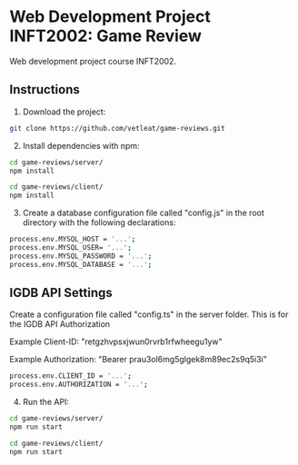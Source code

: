 # Web Development Project INFT2002: Game Review

Web development project course INFT2002.

## Instructions

1. Download the project:

```sh
git clone https://github.com/vetleat/game-reviews.git
```

2. Install dependencies with npm:

```sh
cd game-reviews/server/
npm install

cd game-reviews/client/
npm install
```

3. Create a database configuration file called "config.js" in the root directory with the following
   declarations:

```sh
process.env.MYSQL_HOST = '...';
process.env.MYSQL_USER= '...';
process.env.MYSQL_PASSWORD = '...';
process.env.MYSQL_DATABASE = '...';

```

## IGDB API Settings

Create a configuration file called "config.ts" in the server folder. This is for the IGDB API
Authorization

Example Client-ID: "retgzhvpsxjwun0rvrb1rfwheegu1yw"

Example Authorization: "Bearer prau3ol6mg5glgek8m89ec2s9q5i3i"

```sh
process.env.CLIENT_ID = '...';
process.env.AUTHORIZATION = '...';

```

4. Run the API:

```sh
cd game-reviews/server/
npm run start

cd game-reviews/client/
npm run start

```
